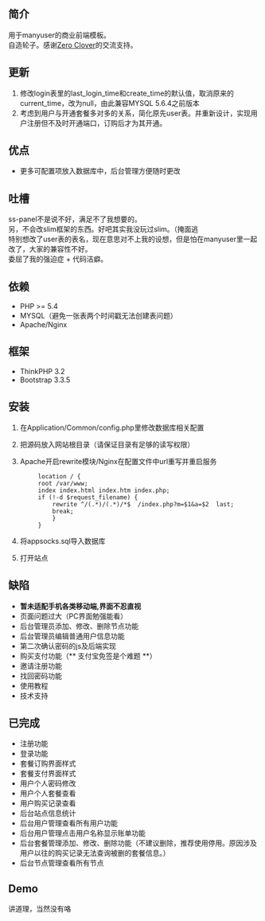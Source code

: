 ﻿## 简介

用于manyuser的商业前端模板。  
自造轮子。感谢[Zero Clover](mailto:hmsxcxy@vip.qq.com)的交流支持。

## 更新

1. 修改login表里的last_login_time和create_time的默认值，取消原来的current_time，改为null，由此兼容MYSQL 5.6.4之前版本
2. 考虑到用户与开通套餐多对多的关系，简化原先user表。并重新设计，实现用户注册但不及时开通端口，订购后才为其开通。

## 优点

* 更多可配置项放入数据库中，后台管理方便随时更改

## 吐槽

ss-panel不是说不好，满足不了我想要的。  
另，不会改slim框架的东西。好吧其实我没玩过slim。（掩面逃  
特别想改了user表的表名，现在意思对不上我的设想，但是怕在manyuser里一起改了，大家的兼容性不好。  
委屈了我的强迫症 + 代码洁癖。

## 依赖

* PHP >= 5.4
* MYSQL（避免一张表两个时间戳无法创建表问题）
* Apache/Nginx

## 框架

* ThinkPHP 3.2
* Bootstrap 3.3.5

## 安装

1. 在Application/Common/config.php里修改数据库相关配置
2. 把源码放入网站根目录（请保证目录有足够的读写权限）
3. Apache开启rewrite模块/Nginx在配置文件中url重写并重启服务

            location / {
            root /var/www;
            index index.html index.htm index.php;
            if (!-d $request_filename) {
                rewrite ^/(.*)/(.*)/*$  /index.php?m=$1&a=$2  last;
                break;
                }
            }

4. 将appsocks.sql导入数据库
5. 打开站点

## 缺陷

* **暂未适配手机各类移动端,界面不忍直视**
* 页面问题过大（PC界面勉强能看）
* 后台管理员添加、修改、删除节点功能
* 后台管理员编辑普通用户信息功能
* 第二次确认密码的js及后端实现
* 购买支付功能（** 支付宝免签是个难题 **）
* 邀请注册功能
* 找回密码功能
* 使用教程
* 技术支持

## 已完成

* 注册功能
* 登录功能
* 套餐订购界面样式
* 套餐支付界面样式
* 用户个人密码修改
* 用户个人套餐查看
* 用户购买记录查看
* 后台站点信息统计
* 后台用户管理查看所有用户功能
* 后台用户管理点击用户名称显示账单功能
* 后台套餐管理添加、修改、删除功能（不建议删除，推荐使用停用。原因涉及用户以往的购买记录无法查询被删的套餐信息。）
* 后台节点管理查看所有节点

## Demo

讲道理，当然没有咯

